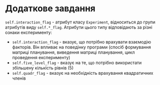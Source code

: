 # Додаткове завдання

`self.interaction_flag` -  атрибут класу `Experiment`, відноситься до групи атрибутів виду `self.*_flag`. Атрибути цього типу відповідають за різні ознаки експерименту: 
- `self.interaction_flag` - вказує, що потрібно врахувати взаємодію факторів. Він впливає на поведінку програми (спосіб формування матриці планування, виведення матриці планування, цикл проведення експерименту)
- `self.five_level_flag` - вказує на те, що потрібно використати збільшену кількість рівнів (5)
- `self.quadr_flag` - вказує на необхідність врахування квадратичних членів
